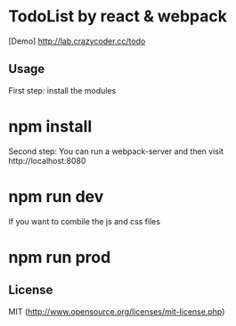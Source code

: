 # TodoList by react & webpack 

[Demo] http://lab.crazycoder.cc/todo

## Usage

First step: install the modules
# npm install

Second step: You can run a webpack-server and then visit http://localhost:8080
# npm run dev

If you want to combile the js and css files
# npm run prod

## License

MIT (http://www.opensource.org/licenses/mit-license.php)
